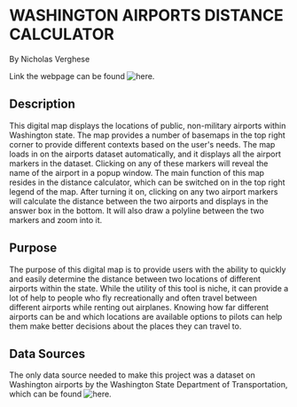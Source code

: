 # WASHINGTON AIRPORTS DISTANCE CALCULATOR
By Nicholas Verghese

Link the webpage can be found ![here](https://nickv23.github.io/washington_airports/).

## Description
This digital map displays the locations of public, non-military airports within Washington state. The map provides a number of basemaps in the top right corner to provide different contexts based on the user's needs. The map loads in on the airports dataset automatically, and it displays all the airport markers in the dataset. Clicking on any of these markers will reveal the name of the airport in a popup window. The main function of this map resides in the distance calculator, which can be switched on in the top right legend of the map. After turning it on, clicking on any two airport markers will calculate the distance between the two airports and displays in the answer box in the bottom. It will also draw a polyline between the two markers and zoom into it.

## Purpose
The purpose of this digital map is to provide users with the ability to quickly and easily determine the distance between two locations of different airports within the state. While the utility of this tool is niche, it can provide a lot of help to people who fly recreationally and often travel between different airports while renting out airplanes. Knowing how far different airports can be and which locations are available options to pilots can help them make better decisions about the places they can travel to.

## Data Sources
The only data source needed to make this project was a dataset on Washington airports by the Washington State Department of Transportation, which can be found ![here](https://hub.arcgis.com/datasets/ddb7c46710a44a5884a3f95dc8672fef_0?geometry=-127.648%2C45.998%2C-113.772%2C48.605).
